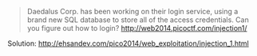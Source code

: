 
>Daedalus Corp. has been working on their login service, using a brand new SQL database to store all of the access credentials. Can you figure out how to login?
http://web2014.picoctf.com/injection1/


Solution:
<http://ehsandev.com/pico2014/web_exploitation/injection_1.html>

